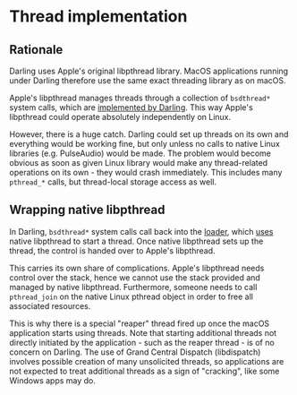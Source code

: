 # Thread implementation

## Rationale

Darling uses Apple's original libpthread library. MacOS applications running
under Darling therefore use the same exact threading library as on macOS.

Apple's libpthread manages threads through a collection of `bsdthread*` system
calls, which are [implemented by
Darling](https://github.com/darlinghq/darling/tree/master/src/kernel/emulation/linux/bsdthread).
This way Apple's libpthread could operate absolutely independently on Linux.

However, there is a huge catch. Darling could set up threads on its own and
everything would be working fine, but only unless no calls to native Linux
libraries (e.g. PulseAudio) would be made. The problem would become obvious as
soon as given Linux library would make any thread-related operations on its
own - they would crash immediately. This includes many `pthread_*` calls, but
thread-local storage access as well.

## Wrapping native libpthread

In Darling, `bsdthread*` system calls call back into the
[loader](../basics/loader.md), which
[uses](https://github.com/darlinghq/darling/blob/master/src/startup/threads.c)
native libpthread to start a thread. Once native libpthread sets up the thread,
the control is handed over to Apple's libpthread.

This carries its own share of complications. Apple's libpthread needs control
over the stack, hence we cannot use the stack provided and managed by native
libpthread. Furthermore, someone needs to call `pthread_join` on the native
Linux pthread object in order to free all associated resources.

This is why there is a special "reaper" thread fired up once the macOS
application starts using threads. Note that starting additional threads not
directly initiated by the application - such as the reaper thread - is of no
concern on Darling. The use of Grand Central Dispatch (libdispatch) involves
possible creation of many unsolicited threads, so applications are not expected
to treat additional threads as a sign of "cracking", like some Windows apps may
do.

